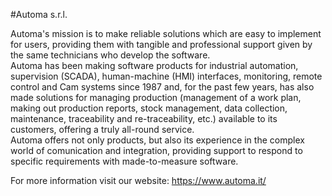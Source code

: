 #Automa s.r.l.

Automa's mission is to make reliable solutions which are easy to implement for users, providing them with tangible and professional support given by the same technicians who develop the software.  
Automa has been making software products for industrial automation, supervision (SCADA), human-machine (HMI) interfaces, monitoring, remote control and Cam systems since 1987 and, for the past few years, has also made solutions for managing production (management of a work plan, making out production reports, stock management, data collection, maintenance, traceability and re-traceability, etc.) available to its customers, offering a truly all-round service.  
Automa offers not only products, but also its experience in the complex world of comunication and integration, providing support to respond to specific requirements with made-to-measure software.  

For more information visit our website: https://www.automa.it/